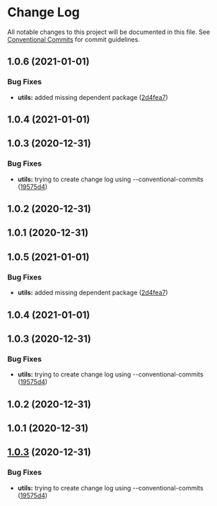 # Change Log

All notable changes to this project will be documented in this file.
See [Conventional Commits](https://conventionalcommits.org) for commit guidelines.

## 1.0.6 (2021-01-01)


### Bug Fixes

* **utils:** added missing dependent package ([2d4fea7](https://github.com/soros/js-ts-monorepos/commit/2d4fea751cd530dcdcf4ad6fb0a6838444c32cbe))



## 1.0.4 (2021-01-01)



## 1.0.3 (2020-12-31)


### Bug Fixes

* **utils:** trying to create change log using --conventional-commits ([19575d4](https://github.com/soros/js-ts-monorepos/commit/19575d47778a019dd5a13c0eda735dc481a324ab))



## 1.0.2 (2020-12-31)



## 1.0.1 (2020-12-31)





## 1.0.5 (2021-01-01)


### Bug Fixes

* **utils:** added missing dependent package ([2d4fea7](https://github.com/soros/js-ts-monorepos/commit/2d4fea751cd530dcdcf4ad6fb0a6838444c32cbe))



## 1.0.4 (2021-01-01)



## 1.0.3 (2020-12-31)


### Bug Fixes

* **utils:** trying to create change log using --conventional-commits ([19575d4](https://github.com/soros/js-ts-monorepos/commit/19575d47778a019dd5a13c0eda735dc481a324ab))



## 1.0.2 (2020-12-31)



## 1.0.1 (2020-12-31)





## [1.0.3](https://github.com/soros/js-ts-monorepos/compare/v1.0.2...v1.0.3) (2020-12-31)


### Bug Fixes

* **utils:** trying to create change log using --conventional-commits ([19575d4](https://github.com/soros/js-ts-monorepos/commit/19575d47778a019dd5a13c0eda735dc481a324ab))
